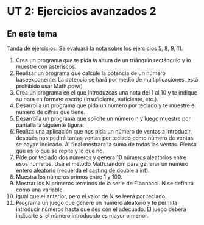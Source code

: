 # UT 2: Ejercicios avanzados 2
## En este tema 

Tanda de ejercicios: Se evaluará la nota sobre los ejercicios 5, 8, 9, 11.

1. Crea un programa que te pida la altura de un triángulo rectángulo y lo muestre con asteriscos. 
2. Realizar un programa que calcule la potencia de un número baseexponente. La potencia se hará por medio de multiplicaciones, está prohibido usar Math.pow()
3. Crea un programa en el que introduzcas una nota del 1 al 10 y te indique su nota en formato escrito (insuficiente, suficiente, etc.).
4. Desarrolla un programa que pida un número por teclado y te muestre el número de cifras que tiene.
5. Desarrolla un programa que solicite un número n y luego muestre por pantalla la siguiente figura:
6. Realiza una aplicación que nos pida un número de ventas a introducir, después nos pedirá tantas ventas por teclado como número de ventas se hayan indicado. Al final mostrara la suma de todas las ventas. Piensa que es lo que se repite y lo que no.
7. Pide por teclado dos números y genera 10 números aleatorios entre esos números. Usa el método Math.random para generar un número entero aleatorio (recuerda el casting de double a int).
8. Muestra los números primos entre 1 y 100.
9. Mostrar los N primeros términos de la serie de Fibonacci. N se definirá como una variable. 
10. Igual que el anterior, pero el valor de N se leerá por teclado.
11. Programa un juego que genere un número aleatorio y te permita introducir números hasta que des con el adecuado. El juego deberá indicarte si el número introducido es mayor o menor.